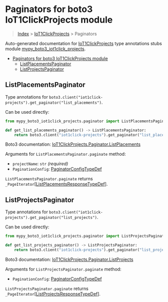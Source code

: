 # Paginators for boto3 IoT1ClickProjects module

> [Index](..) > [IoT1ClickProjects](.) > Paginators

Auto-generated documentation for
[IoT1ClickProjects](https://boto3.amazonaws.com/v1/documentation/api/latest/reference/services/iot1click-projects.html#IoT1ClickProjects)
type annotations stubs module
[mypy_boto3_iot1click_projects](https://pypi.org/project/mypy-boto3-iot1click-projects/).

- [Paginators for boto3 IoT1ClickProjects module](#paginators-for-boto3-iot1clickprojects-module)
  - [ListPlacementsPaginator](#listplacementspaginator)
  - [ListProjectsPaginator](#listprojectspaginator)

## ListPlacementsPaginator

Type annotations for
`boto3.client("iot1click-projects").get_paginator("list_placements")`.

Can be used directly:

```python
from mypy_boto3_iot1click_projects.paginator import ListPlacementsPaginator

def get_list_placements_paginator() -> ListPlacementsPaginator:
    return boto3.client("iot1click-projects").get_paginator("list_placements")
```

Boto3 documentation:
[IoT1ClickProjects.Paginator.ListPlacements](https://boto3.amazonaws.com/v1/documentation/api/latest/reference/services/iot1click-projects.html#IoT1ClickProjects.Paginator.ListPlacements)

Arguments for `ListPlacementsPaginator.paginate` method:

- `projectName`: `str` *(required)*
- `PaginationConfig`:
  [PaginatorConfigTypeDef](./type_defs.md#paginatorconfigtypedef)

`ListPlacementsPaginator.paginate` returns
`_PageIterator`\[[ListPlacementsResponseTypeDef](./type_defs.md#listplacementsresponsetypedef)\].

## ListProjectsPaginator

Type annotations for
`boto3.client("iot1click-projects").get_paginator("list_projects")`.

Can be used directly:

```python
from mypy_boto3_iot1click_projects.paginator import ListProjectsPaginator

def get_list_projects_paginator() -> ListProjectsPaginator:
    return boto3.client("iot1click-projects").get_paginator("list_projects")
```

Boto3 documentation:
[IoT1ClickProjects.Paginator.ListProjects](https://boto3.amazonaws.com/v1/documentation/api/latest/reference/services/iot1click-projects.html#IoT1ClickProjects.Paginator.ListProjects)

Arguments for `ListProjectsPaginator.paginate` method:

- `PaginationConfig`:
  [PaginatorConfigTypeDef](./type_defs.md#paginatorconfigtypedef)

`ListProjectsPaginator.paginate` returns
`_PageIterator`\[[ListProjectsResponseTypeDef](./type_defs.md#listprojectsresponsetypedef)\].
